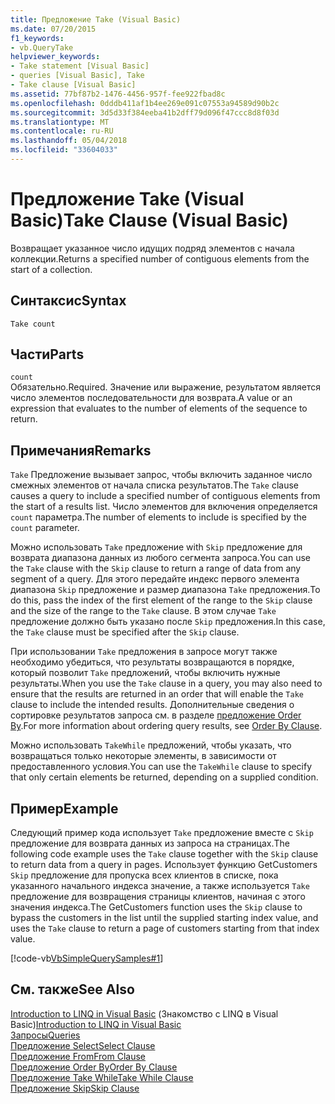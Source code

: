 ```yaml
---
title: Предложение Take (Visual Basic)
ms.date: 07/20/2015
f1_keywords:
- vb.QueryTake
helpviewer_keywords:
- Take statement [Visual Basic]
- queries [Visual Basic], Take
- Take clause [Visual Basic]
ms.assetid: 77bf87b2-1476-4456-957f-fee922fbad8c
ms.openlocfilehash: 0dddb411af1b4ee269e091c07553a94589d90b2c
ms.sourcegitcommit: 3d5d33f384eeba41b2dff79d096f47ccc8d8f03d
ms.translationtype: MT
ms.contentlocale: ru-RU
ms.lasthandoff: 05/04/2018
ms.locfileid: "33604033"
---
```

# <a name="take-clause-visual-basic"></a><span data-ttu-id="5ae0f-102">Предложение Take (Visual Basic)</span><span class="sxs-lookup"><span data-stu-id="5ae0f-102">Take Clause (Visual Basic)</span></span>
<span data-ttu-id="5ae0f-103">Возвращает указанное число идущих подряд элементов с начала коллекции.</span><span class="sxs-lookup"><span data-stu-id="5ae0f-103">Returns a specified number of contiguous elements from the start of a collection.</span></span>  
  
## <a name="syntax"></a><span data-ttu-id="5ae0f-104">Синтаксис</span><span class="sxs-lookup"><span data-stu-id="5ae0f-104">Syntax</span></span>  
  
```  
Take count  
```  
  
## <a name="parts"></a><span data-ttu-id="5ae0f-105">Части</span><span class="sxs-lookup"><span data-stu-id="5ae0f-105">Parts</span></span>  
 `count`  
 <span data-ttu-id="5ae0f-106">Обязательно.</span><span class="sxs-lookup"><span data-stu-id="5ae0f-106">Required.</span></span> <span data-ttu-id="5ae0f-107">Значение или выражение, результатом является число элементов последовательности для возврата.</span><span class="sxs-lookup"><span data-stu-id="5ae0f-107">A value or an expression that evaluates to the number of elements of the sequence to return.</span></span>  
  
## <a name="remarks"></a><span data-ttu-id="5ae0f-108">Примечания</span><span class="sxs-lookup"><span data-stu-id="5ae0f-108">Remarks</span></span>  
 <span data-ttu-id="5ae0f-109">`Take` Предложение вызывает запрос, чтобы включить заданное число смежных элементов от начала списка результатов.</span><span class="sxs-lookup"><span data-stu-id="5ae0f-109">The `Take` clause causes a query to include a specified number of contiguous elements from the start of a results list.</span></span> <span data-ttu-id="5ae0f-110">Число элементов для включения определяется `count` параметра.</span><span class="sxs-lookup"><span data-stu-id="5ae0f-110">The number of elements to include is specified by the `count` parameter.</span></span>  
  
 <span data-ttu-id="5ae0f-111">Можно использовать `Take` предложение with `Skip` предложение для возврата диапазона данных из любого сегмента запроса.</span><span class="sxs-lookup"><span data-stu-id="5ae0f-111">You can use the `Take` clause with the `Skip` clause to return a range of data from any segment of a query.</span></span> <span data-ttu-id="5ae0f-112">Для этого передайте индекс первого элемента диапазона `Skip` предложение и размер диапазона `Take` предложения.</span><span class="sxs-lookup"><span data-stu-id="5ae0f-112">To do this, pass the index of the first element of the range to the `Skip` clause and the size of the range to the `Take` clause.</span></span> <span data-ttu-id="5ae0f-113">В этом случае `Take` предложение должно быть указано после `Skip` предложения.</span><span class="sxs-lookup"><span data-stu-id="5ae0f-113">In this case, the `Take` clause must be specified after the `Skip` clause.</span></span>  
  
 <span data-ttu-id="5ae0f-114">При использовании `Take` предложения в запросе могут также необходимо убедиться, что результаты возвращаются в порядке, который позволит `Take` предложений, чтобы включить нужные результаты.</span><span class="sxs-lookup"><span data-stu-id="5ae0f-114">When you use the `Take` clause in a query, you may also need to ensure that the results are returned in an order that will enable the `Take` clause to include the intended results.</span></span> <span data-ttu-id="5ae0f-115">Дополнительные сведения о сортировке результатов запроса см. в разделе [предложение Order By](../../../visual-basic/language-reference/queries/order-by-clause.md).</span><span class="sxs-lookup"><span data-stu-id="5ae0f-115">For more information about ordering query results, see [Order By Clause](../../../visual-basic/language-reference/queries/order-by-clause.md).</span></span>  
  
 <span data-ttu-id="5ae0f-116">Можно использовать `TakeWhile` предложений, чтобы указать, что возвращаться только некоторые элементы, в зависимости от предоставленного условия.</span><span class="sxs-lookup"><span data-stu-id="5ae0f-116">You can use the `TakeWhile` clause to specify that only certain elements be returned, depending on a supplied condition.</span></span>  
  
## <a name="example"></a><span data-ttu-id="5ae0f-117">Пример</span><span class="sxs-lookup"><span data-stu-id="5ae0f-117">Example</span></span>  
 <span data-ttu-id="5ae0f-118">Следующий пример кода использует `Take` предложение вместе с `Skip` предложение для возврата данных из запроса на страницах.</span><span class="sxs-lookup"><span data-stu-id="5ae0f-118">The following code example uses the `Take` clause together with the `Skip` clause to return data from a query in pages.</span></span> <span data-ttu-id="5ae0f-119">Использует функцию GetCustomers `Skip` предложение для пропуска всех клиентов в списке, пока указанного начального индекса значение, а также используется `Take` предложение для возвращения страницы клиентов, начиная с этого значения индекса.</span><span class="sxs-lookup"><span data-stu-id="5ae0f-119">The GetCustomers function uses the `Skip` clause to bypass the customers in the list until the supplied starting index value, and uses the `Take` clause to return a page of customers starting from that index value.</span></span>  
  
 [!code-vb[VbSimpleQuerySamples#1](../../../visual-basic/language-reference/queries/codesnippet/VisualBasic/take-clause_1.vb)]  
  
## <a name="see-also"></a><span data-ttu-id="5ae0f-120">См. также</span><span class="sxs-lookup"><span data-stu-id="5ae0f-120">See Also</span></span>  
 <span data-ttu-id="5ae0f-121">[Introduction to LINQ in Visual Basic](../../../visual-basic/programming-guide/language-features/linq/introduction-to-linq.md) (Знакомство с LINQ в Visual Basic)</span><span class="sxs-lookup"><span data-stu-id="5ae0f-121">[Introduction to LINQ in Visual Basic](../../../visual-basic/programming-guide/language-features/linq/introduction-to-linq.md)</span></span>  
 [<span data-ttu-id="5ae0f-122">Запросы</span><span class="sxs-lookup"><span data-stu-id="5ae0f-122">Queries</span></span>](../../../visual-basic/language-reference/queries/queries.md)  
 [<span data-ttu-id="5ae0f-123">Предложение Select</span><span class="sxs-lookup"><span data-stu-id="5ae0f-123">Select Clause</span></span>](../../../visual-basic/language-reference/queries/select-clause.md)  
 [<span data-ttu-id="5ae0f-124">Предложение From</span><span class="sxs-lookup"><span data-stu-id="5ae0f-124">From Clause</span></span>](../../../visual-basic/language-reference/queries/from-clause.md)  
 [<span data-ttu-id="5ae0f-125">Предложение Order By</span><span class="sxs-lookup"><span data-stu-id="5ae0f-125">Order By Clause</span></span>](../../../visual-basic/language-reference/queries/order-by-clause.md)  
 [<span data-ttu-id="5ae0f-126">Предложение Take While</span><span class="sxs-lookup"><span data-stu-id="5ae0f-126">Take While Clause</span></span>](../../../visual-basic/language-reference/queries/take-while-clause.md)  
 [<span data-ttu-id="5ae0f-127">Предложение Skip</span><span class="sxs-lookup"><span data-stu-id="5ae0f-127">Skip Clause</span></span>](../../../visual-basic/language-reference/queries/skip-clause.md)
